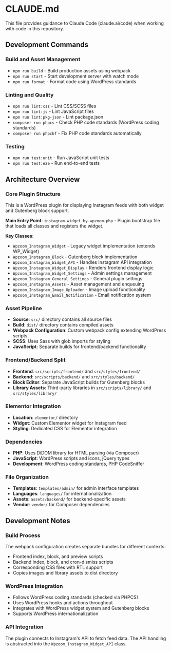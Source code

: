 # CLAUDE.md

This file provides guidance to Claude Code (claude.ai/code) when working with code in this repository.

## Development Commands

### Build and Asset Management
- `npm run build` - Build production assets using webpack
- `npm run start` - Start development server with watch mode
- `npm run format` - Format code using WordPress standards

### Linting and Quality
- `npm run lint:css` - Lint CSS/SCSS files
- `npm run lint:js` - Lint JavaScript files
- `npm run lint:pkg-json` - Lint package.json
- `composer run phpcs` - Check PHP code standards (WordPress coding standards)
- `composer run phpcbf` - Fix PHP code standards automatically

### Testing
- `npm run test:unit` - Run JavaScript unit tests
- `npm run test:e2e` - Run end-to-end tests

## Architecture Overview

### Core Plugin Structure
This is a WordPress plugin for displaying Instagram feeds with both widget and Gutenberg block support.

**Main Entry Point**: `instagram-widget-by-wpzoom.php` - Plugin bootstrap file that loads all classes and registers the widget.

**Key Classes**:
- `Wpzoom_Instagram_Widget` - Legacy widget implementation (extends WP_Widget)
- `Wpzoom_Instagram_Block` - Gutenberg block implementation
- `Wpzoom_Instagram_Widget_API` - Handles Instagram API integration
- `Wpzoom_Instagram_Widget_Display` - Renders frontend display logic
- `Wpzoom_Instagram_Widget_Settings` - Admin settings management
- `Wpzoom_Instagram_General_Settings` - General plugin settings
- `Wpzoom_Instagram_Assets` - Asset management and enqueuing
- `Wpzoom_Instagram_Image_Uploader` - Image upload functionality
- `Wpzoom_Instagram_Email_Notification` - Email notification system

### Asset Pipeline
- **Source**: `src/` directory contains all source files
- **Build**: `dist/` directory contains compiled assets
- **Webpack Configuration**: Custom webpack config extending WordPress scripts
- **SCSS**: Uses Sass with glob imports for styling
- **JavaScript**: Separate builds for frontend/backend functionality

### Frontend/Backend Split
- **Frontend**: `src/scripts/frontend/` and `src/styles/frontend/`
- **Backend**: `src/scripts/backend/` and `src/styles/backend/`
- **Block Editor**: Separate JavaScript builds for Gutenberg blocks
- **Library Assets**: Third-party libraries in `src/scripts/library/` and `src/styles/library/`

### Elementor Integration
- **Location**: `elementor/` directory
- **Widget**: Custom Elementor widget for Instagram feed
- **Styling**: Dedicated CSS for Elementor integration

### Dependencies
- **PHP**: Uses DiDOM library for HTML parsing (via Composer)
- **JavaScript**: WordPress scripts and icons, jQuery types
- **Development**: WordPress coding standards, PHP CodeSniffer

### File Organization
- **Templates**: `templates/admin/` for admin interface templates
- **Languages**: `languages/` for internationalization
- **Assets**: `assets/backend/` for backend-specific assets
- **Vendor**: `vendor/` for Composer dependencies

## Development Notes

### Build Process
The webpack configuration creates separate bundles for different contexts:
- Frontend index, block, and preview scripts
- Backend index, block, and cron-dismiss scripts
- Corresponding CSS files with RTL support
- Copies images and library assets to dist directory

### WordPress Integration
- Follows WordPress coding standards (checked via PHPCS)
- Uses WordPress hooks and actions throughout
- Integrates with WordPress widget system and Gutenberg blocks
- Supports WordPress internationalization

### API Integration
The plugin connects to Instagram's API to fetch feed data. The API handling is abstracted into the `Wpzoom_Instagram_Widget_API` class.